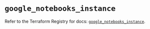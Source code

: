 # `google_notebooks_instance`

Refer to the Terraform Registry for docs: [`google_notebooks_instance`](https://registry.terraform.io/providers/hashicorp/google-beta/5.16.0/docs/resources/google_notebooks_instance).
